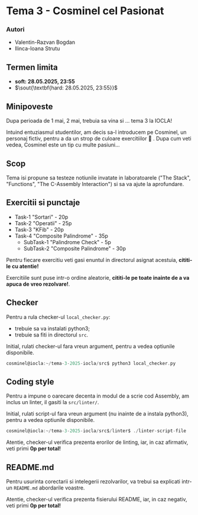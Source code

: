 # Tema 3 - Cosminel cel Pasionat

### Autori
 - Valentin-Razvan Bogdan
 - Ilinca-Ioana Strutu

 ## Termen limita
 - $\textbf{soft: 28.05.2025, 23:55}$
 - $\sout{\textbf{hard: 28.05.2025, 23:55}}$

## Minipoveste
Dupa perioada de 1 mai, 2 mai, trebuia sa vina si ... tema 3 la IOCLA! <p>
Intuind entuziasmul studentilor, am decis sa-l introducem pe Cosminel, un personaj fictiv, pentru a da un strop de culoare exercitiilor 💫 . Dupa cum veti vedea, Cosminel este un tip cu multe pasiuni... <p>

## Scop
Tema isi propune sa testeze notiunile invatate in laboratoarele ("The Stack", "Functions", "The C-Assembly Interaction") si sa va ajute la aprofundare.

## Exercitii si punctaje
- Task-1 "Sortari" - 20p
- Task-2 "Operatii" - 25p
- Task-3 "KFib" - 20p
- Task-4 "Composite Palindrome" - 35p
    - SubTask-1 "Palindrome Check" - 5p
    - SubTask-2 "Composite Palindrome" - 30p

Pentru fiecare exercitiu veti gasi enuntul in directorul asignat acestuia, $\textbf{cititi-le cu atentie!}$ <p>
Exercitiile sunt puse intr-o ordine aleatorie, $\textbf{cititi-le pe toate inainte de a va apuca de vreo rezolvare!}$. 

## Checker
Pentru a rula checker-ul `local_checker.py`:
- trebuie sa va instalati python3;
- trebuie sa fiti in directorul `src`. <p>

Initial, rulati checker-ul fara vreun argument, pentru a vedea optiunile disponibile.

```c
cosminel@iocla:~/tema-3-2025-iocla/src$ python3 local_checker.py
```

## Coding style
Pentru a impune o oarecare decenta in modul de a scrie cod Assembly, am inclus un linter, il gasiti la `src/linter/`. <p>
Initial, rulati script-ul fara vreun argument (nu inainte de a instala python3), pentru a vedea optiunile disponibile.
```c
cosminel@iocla:~/tema-3-2025-iocla/src$/linter$ ./linter-script-file
```
Atentie, checker-ul verifica prezenta erorilor de linting, iar, in caz afirmativ, veti primi ${\textbf{0p per total!}}$

## README.md
Pentru usurinta corectarii si intelegerii rezolvarilor, va trebui sa explicati intr-un `README.md` abordarile voastre. <p>
Atentie, checker-ul verifica prezenta fisierului README, iar, in caz negativ, veti primi ${\textbf{0p per total!}}$
